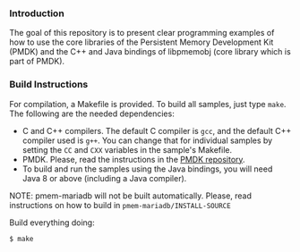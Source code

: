 ### Introduction

The goal of this repository is to present clear programming examples of how to
use the core libraries of the Persistent Memory Development Kit (PMDK) and the
C++ and Java bindings of libpmemobj (core library which is part of PMDK).

### Build Instructions

For compilation, a Makefile is provided.  To build all samples, just type `make`. 
The following are the needed dependencies:

 - C and C++ compilers. The default C compiler is `gcc`, and the default C++
   compiler used is `g++`. You can change that for individual samples by
   setting the `CC` and `CXX` variables in the sample's Makefile.
 - PMDK. Please, read the instructions in the 
   [PMDK repository](https://github.com/pmem/pmdk).
 - To build and run the samples using the Java bindings, you will need Java 8
   or above (including a Java compiler).

NOTE: pmem-mariadb will not be built automatically. Please, read instructions
on how to build in `pmem-mariadb/INSTALL-SOURCE`

Build everything doing:

	$ make

